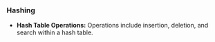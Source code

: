 ### Hashing

- **Hash Table Operations:** Operations include insertion, deletion, and search within a hash table.